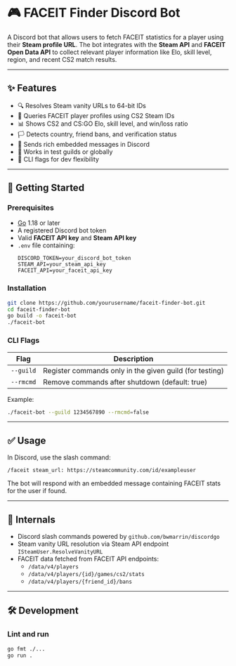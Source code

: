 # 🎮 FACEIT Finder Discord Bot

A Discord bot that allows users to fetch FACEIT statistics for a player using their **Steam profile URL**. The bot integrates with the **Steam API** and **FACEIT Open Data API** to collect relevant player information like Elo, skill level, region, and recent CS2 match results.

---

## ✨ Features

- 🔍 Resolves Steam vanity URLs to 64-bit IDs
- 🧠 Queries FACEIT player profiles using CS2 Steam IDs
- 📊 Shows CS2 and CS:GO Elo, skill level, and win/loss ratio
- 🏳️ Detects country, friend bans, and verification status
- 🎨 Sends rich embedded messages in Discord
- 🧪 Works in test guilds or globally
- 🔧 CLI flags for dev flexibility

---

## 🚀 Getting Started

### Prerequisites

- [Go](https://go.dev/) 1.18 or later
- A registered Discord bot token
- Valid **FACEIT API key** and **Steam API key**
- `.env` file containing:
  ```
  DISCORD_TOKEN=your_discord_bot_token
  STEAM_API=your_steam_api_key
  FACEIT_API=your_faceit_api_key
  ```

### Installation

```bash
git clone https://github.com/yourusername/faceit-finder-bot.git
cd faceit-finder-bot
go build -o faceit-bot
./faceit-bot
```

### CLI Flags

| Flag         | Description                                              |
|--------------|----------------------------------------------------------|
| `--guild`    | Register commands only in the given guild (for testing)  |
| `--rmcmd`    | Remove commands after shutdown (default: true)           |

Example:
```bash
./faceit-bot --guild 1234567890 --rmcmd=false
```

---

## ✅ Usage

In Discord, use the slash command:

```
/faceit steam_url: https://steamcommunity.com/id/exampleuser
```

The bot will respond with an embedded message containing FACEIT stats for the user if found.

---

## 🧠 Internals

- Discord slash commands powered by `github.com/bwmarrin/discordgo`
- Steam vanity URL resolution via Steam API endpoint `ISteamUser.ResolveVanityURL`
- FACEIT data fetched from FACEIT API endpoints:
  - `/data/v4/players`
  - `/data/v4/players/{id}/games/cs2/stats`
  - `/data/v4/players/{friend_id}/bans`

---

## 🛠️ Development

### Lint and run

```bash
go fmt ./...
go run .
```